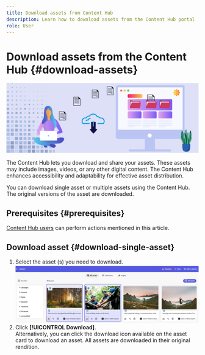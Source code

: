 ```yaml
---
title: Download assets from Content Hub
description: Learn how to download assets from the Content Hub portal
role: User
---
```

# Download assets from the Content Hub {#download-assets}

<!-- ![Download assets](assets/download-asset.jpg) -->
![Download assets](assets/download-asset-genstudio.jpeg)

The Content Hub lets you download and share your assets. These assets may include images, videos, or any other digital content. The Content Hub enhances accessibility and adaptability for effective asset distribution.  

You can download single asset or multiple assets using the Content Hub. The original versions of the asset are downloaded.

## Prerequisites {#prerequisites}

[Content Hub users](deploy-content-hub.md#onboard-content-hub-users) can perform actions mentioned in this article.

## Download asset {#download-single-asset} 

1. Select the asset (s) you need to download.
 ![Download single asset](assets/download-assets-new.jpg)
1. Click **[!UICONTROL Download]**. <br> Alternatively, you can click the download icon available on the asset card to download an asset.
All assets are downloaded in their original rendition.
